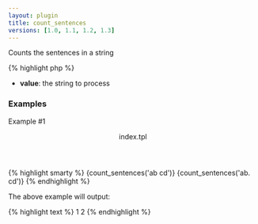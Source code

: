 ```yaml
---
layout: plugin
title: count_sentences
versions: [1.0, 1.1, 1.2, 1.3]
---
```


Counts the sentences in a string
<div class="code-box">
{% highlight php %}
<?php
count_sentences(string $value)
{% endhighlight %}
</div>

* **value**: the string to process

### Examples
Example #1
<div class="code-box">
<header>index.tpl</header>
{% highlight smarty %}
{count_sentences('ab cd')}
{count_sentences('ab. cd')}
{% endhighlight %}
</div>

The above example will output:
<div class="code-box">
{% highlight text %}
1
2
{% endhighlight %}
</div>